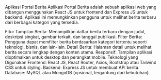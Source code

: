 Aplikasi Portal Berita
Aplikasi Portal Berita adalah sebuah aplikasi web yang dibangun menggunakan React JS untuk frontend dan Express JS untuk backend. Aplikasi ini memungkinkan pengguna untuk melihat berita terbaru dari berbagai kategori yang tersedia.

Fitur
Tampilan Berita: Menampilkan daftar berita terbaru dengan judul, deskripsi singkat, gambar terkait, dan tanggal publikasi.
Filter Berita: Pengguna dapat memfilter berita berdasarkan kategori tertentu seperti teknologi, bisnis, dan lain-lain.
Detail Berita: Halaman detail untuk melihat berita secara lengkap dengan konten utama.
Responsif: Tampilan aplikasi dioptimalkan untuk desktop dan perangkat mobile.
Teknologi yang Digunakan
Frontend: React JS, React Router, Axios, Bootstrap atau Tailwind CSS untuk styling.
Backend: Express JS untuk membuat API berita.
Database: MySQL atau MongoDB (opsional, tergantung dari kebutuhan).
